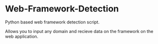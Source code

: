 # Web-Framework-Detection
Python based web framework detection script. 

Allows you to input any domain and recieve data on the framework on the web application. 
